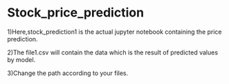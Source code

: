 # Stock_price_prediction



1)Here,stock_prediction1 is the actual jupyter notebook containing the price prediction.


2)The file1.csv will contain the data which is the result of predicted values by model.


3)Change the path according to your files.



